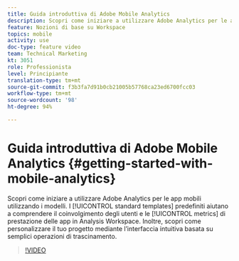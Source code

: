 ```yaml
---
title: Guida introduttiva di Adobe Mobile Analytics
description: Scopri come iniziare a utilizzare Adobe Analytics per le app mobili utilizzando i modelli. I modelli standard predefiniti consentono di comprendere il coinvolgimento degli utenti e le metriche delle prestazioni delle app in Analysis Workspace. Inoltre, scopri come personalizzare il tuo progetto mediante l’interfaccia intuitiva basata su semplici operazioni di trascinamento.
feature: Nozioni di base su Workspace
topics: mobile
activity: use
doc-type: feature video
team: Technical Marketing
kt: 3051
role: Professionista
level: Principiante
translation-type: tm+mt
source-git-commit: f3b3fa7d91b0cb21005b57768ca23ed6700fcc03
workflow-type: tm+mt
source-wordcount: '98'
ht-degree: 94%

---
```



# Guida introduttiva di Adobe Mobile Analytics {#getting-started-with-mobile-analytics}

Scopri come iniziare a utilizzare Adobe Analytics per le app mobili utilizzando i modelli. I [!UICONTROL standard templates] predefiniti aiutano a comprendere il coinvolgimento degli utenti e le [!UICONTROL metrics] di prestazione delle app in Analysis Workspace. Inoltre, scopri come personalizzare il tuo progetto mediante l’interfaccia intuitiva basata su semplici operazioni di trascinamento.

>[!VIDEO](https://video.tv.adobe.com/v/27826/?quality=12)
